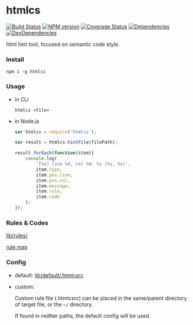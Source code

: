 htmlcs
========

[![Build Status](https://travis-ci.org/ecomfe/htmlcs.svg)](http://travis-ci.org/ecomfe/htmlcs)
[![NPM version](https://badge.fury.io/js/htmlcs.svg)](http://badge.fury.io/js/htmlcs)
[![Coverage Status](https://coveralls.io/repos/ecomfe/htmlcs/badge.png)](https://coveralls.io/r/ecomfe/htmlcs)
[![Dependencies](http://img.shields.io/david/ecomfe/htmlcs.svg?style=flat-square)](https://david-dm.org/ecomfe/htmlcs)
[![DevDependencies](http://img.shields.io/david/dev/ecomfe/htmlcs.svg?style=flat-square)](https://david-dm.org/ecomfe/htmlcs)

html hint tool, focused on semantic code style.

### Install

	npm i -g htmlcs

### Usage

* in CLI

	```shell
	htmlcs <file>
	```

* in Node.js

	```javascript
	var htmlcs = require('htmlcs');

	var result = htmlcs.hintFile(filePath);

	result.forEach(function(item){
	    console.log(
	        '[%s] line %d, col %d: %s (%s, %s)',
	        item.type,
	        item.pos.line,
	        item.pos.col,
	        item.message,
	        item.rule,
	        item.code
	    );
	});
	```

### Rules & Codes

[lib/rules/](./lib/rules/)

[rule map](./lib/default/rule-map.json)

### Config

* default: [lib/default/.htmlcsrc](./lib/default/.htmlcsrc)

* custom:

	Custom rule file (.htmlcsrc) can be placed in the same/parent directory of target file, or the `~/` directory.

	If found in neither paths, the default config will be used.
